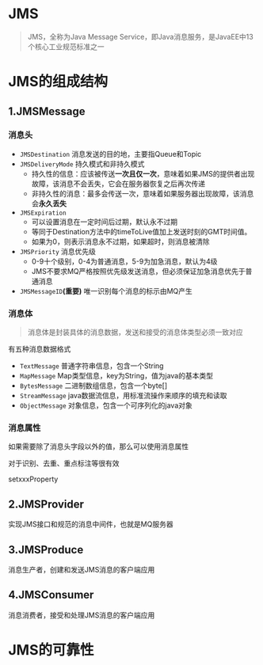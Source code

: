 # JMS

> JMS，全称为Java Message Service，即Java消息服务，是JavaEE中13个核心工业规范标准之一



# JMS的组成结构

## 1.JMSMessage

### 消息头

* `JMSDestination` 消息发送的目的地，主要指Queue和Topic
* `JMSDeliveryMode` 持久模式和非持久模式
  * 持久性的信息：应该被传送**一次且仅一次**，意味着如果JMS的提供者出现故障，该消息不会丢失，它会在服务器恢复之后再次传递
  * 非持久性的消息：最多会传送一次，意味着如果服务器出现故障，该消息会**永久丢失**
* `JMSExpiration` 
  * 可以设置消息在一定时间后过期，默认永不过期
  * 等同于Destination方法中的timeToLive值加上发送时刻的GMT时间值。
  * 如果为0，则表示消息永不过期，如果超时，则消息被清除
* `JMSPriority` 消息优先级
  * 0-9十个级别，0-4为普通消息，5-9为加急消息，默认为4级
  * JMS不要求MQ严格按照优先级发送消息，但必须保证加急消息优先于普通消息
* `JMSMessageID`**(重要)** 唯一识别每个消息的标示由MQ产生

### 消息体

> 消息体是封装具体的消息数据，发送和接受的消息体类型必须一致对应

有五种消息数据格式

* `TextMessage` 普通字符串信息，包含一个String
* `MapMessage` Map类型信息，key为String，值为java的基本类型
* `BytesMessage` 二进制数组信息，包含一个byte[]
* `StreamMessage` java数据流信息，用标准流操作来顺序的填充和读取
* `ObjectMessage` 对象信息，包含一个可序列化的java对象

### 消息属性

如果需要除了消息头字段以外的值，那么可以使用消息属性

对于识别、去重、重点标注等很有效

setxxxProperty

## 2.JMSProvider

实现JMS接口和规范的消息中间件，也就是MQ服务器

## 3.JMSProduce

消息生产者，创建和发送JMS消息的客户端应用

## 4.JMSConsumer

消息消费者，接受和处理JMS消息的客户端应用

# JMS的可靠性